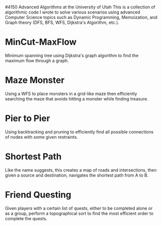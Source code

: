 #4150 Advanced Algorithms at the University of Utah
This is a collection of algorithmic code I wrote to solve various scenarios using advanced Computer Science topics such as Dynamic Programming, Memoization, and Graph theory (DFS, BFS, WFS, Dijkstra's Algorithm, etc.).

# MinCut-MaxFlow
Minimum spanning tree using Dijkstra's graph algorithm to find the maximum flow through a graph.

# Maze Monster
Using a WFS to place monsters in a grid-like maze then efficiently searching the maze that avoids hitting a monster while finding treasure.

# Pier to Pier
Using backtracking and pruning to efficiently find all possible connections of nodes with some given restraints.

# Shortest Path
Like the name suggests, this creates a map of roads and intersections, then given a source and destination, navigates the shortest path from A to B.

# Friend Questing
Given players with a certain list of quests, either to be completed alone or as a group, perform a topographical sort to find the most efficient order to complete the quests.
